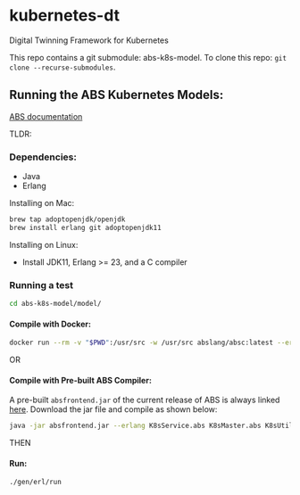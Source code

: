 # kubernetes-dt
Digital Twinning Framework for Kubernetes

This repo contains a git submodule: abs-k8s-model. To clone this repo:
`git clone --recurse-submodules`.

## Running the ABS Kubernetes Models:

[ABS documentation](https://abs-models.org/getting_started/local-install/)

TLDR:

### Dependencies:
 - Java
 - Erlang

Installing on Mac:
```bash
brew tap adoptopenjdk/openjdk
brew install erlang git adoptopenjdk11
```
Installing on Linux:

 - Install JDK11, Erlang >= 23, and a C compiler

### Running a test
```bash
cd abs-k8s-model/model/
```

#### Compile with Docker:
```bash
docker run --rm -v "$PWD":/usr/src -w /usr/src abslang/absc:latest --erlang K8sService.abs K8sMaster.abs K8sUtil.abs K8sWorkflow.abs ./tests/<test_name>.abs
```
OR
#### Compile with Pre-built ABS Compiler:
A pre-built `absfrontend.jar` of the current release of ABS is always linked [here](https://github.com/abstools/abstools/releases/latest).
Download the jar file and compile as shown below:
```bash
java -jar absfrontend.jar --erlang K8sService.abs K8sMaster.abs K8sUtil.abs K8sWorkflow.abs ./tests/<test_name>.abs
```
THEN
#### Run:
```bash
./gen/erl/run
```    
